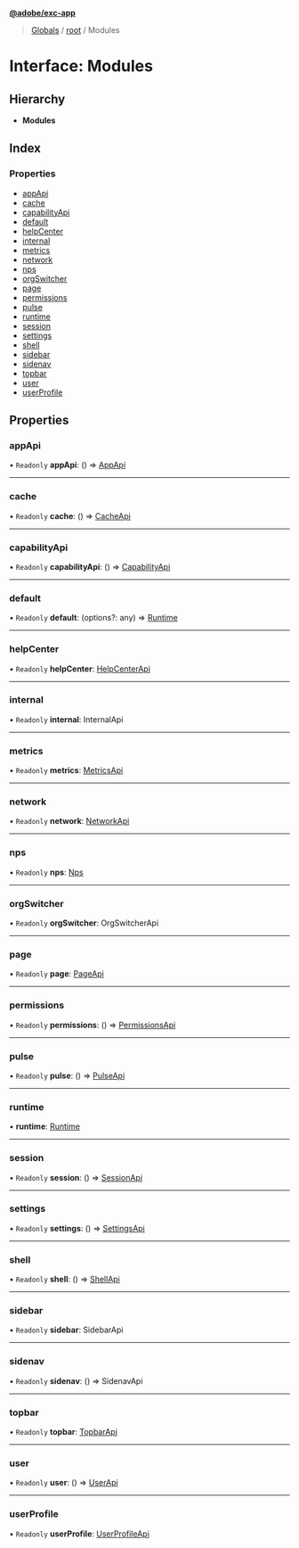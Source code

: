 **[@adobe/exc-app](../README.md)**

> [Globals](../README.md) / [root](../modules/root.md) / Modules

# Interface: Modules

## Hierarchy

* **Modules**

## Index

### Properties

* [appApi](root.modules.md#appapi)
* [cache](root.modules.md#cache)
* [capabilityApi](root.modules.md#capabilityapi)
* [default](root.modules.md#default)
* [helpCenter](root.modules.md#helpcenter)
* [internal](root.modules.md#internal)
* [metrics](root.modules.md#metrics)
* [network](root.modules.md#network)
* [nps](root.modules.md#nps)
* [orgSwitcher](root.modules.md#orgswitcher)
* [page](root.modules.md#page)
* [permissions](root.modules.md#permissions)
* [pulse](root.modules.md#pulse)
* [runtime](root.modules.md#runtime)
* [session](root.modules.md#session)
* [settings](root.modules.md#settings)
* [shell](root.modules.md#shell)
* [sidebar](root.modules.md#sidebar)
* [sidenav](root.modules.md#sidenav)
* [topbar](root.modules.md#topbar)
* [user](root.modules.md#user)
* [userProfile](root.modules.md#userprofile)

## Properties

### appApi

• `Readonly` **appApi**: () => [AppApi](appapi.appapi-1.md)

___

### cache

• `Readonly` **cache**: () => [CacheApi](cache.cacheapi.md)

___

### capabilityApi

• `Readonly` **capabilityApi**: () => [CapabilityApi](capabilityapi.capabilityapi-1.md)

___

### default

• `Readonly` **default**: (options?: any) => [Runtime](root.runtime.md)

___

### helpCenter

• `Readonly` **helpCenter**: [HelpCenterApi](helpcenter.helpcenterapi.md)

___

### internal

• `Readonly` **internal**: InternalApi

___

### metrics

• `Readonly` **metrics**: [MetricsApi](metrics.metricsapi.md)

___

### network

• `Readonly` **network**: [NetworkApi](network.networkapi.md)

___

### nps

• `Readonly` **nps**: [Nps](nps.nps-1.md)

___

### orgSwitcher

• `Readonly` **orgSwitcher**: OrgSwitcherApi

___

### page

• `Readonly` **page**: [PageApi](page.pageapi.md)

___

### permissions

• `Readonly` **permissions**: () => [PermissionsApi](permissions.permissionsapi.md)

___

### pulse

• `Readonly` **pulse**: () => [PulseApi](pulse.pulseapi.md)

___

### runtime

•  **runtime**: [Runtime](root.runtime.md)

___

### session

• `Readonly` **session**: () => [SessionApi](session.sessionapi.md)

___

### settings

• `Readonly` **settings**: () => [SettingsApi](settings.settingsapi.md)

___

### shell

• `Readonly` **shell**: () => [ShellApi](shell.shellapi.md)

___

### sidebar

• `Readonly` **sidebar**: SidebarApi

___

### sidenav

• `Readonly` **sidenav**: () => SidenavApi

___

### topbar

• `Readonly` **topbar**: [TopbarApi](topbar.topbarapi.md)

___

### user

• `Readonly` **user**: () => [UserApi](user.userapi.md)

___

### userProfile

• `Readonly` **userProfile**: [UserProfileApi](userprofile.userprofileapi.md)
